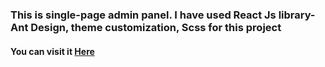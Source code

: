<h3>This is single-page admin panel. I have used React Js library- Ant Design, theme customization, Scss for this project</h3>
<h4>You can visit it <a href="https://4l694k-3000.csb.app/">Here</a></h4>
